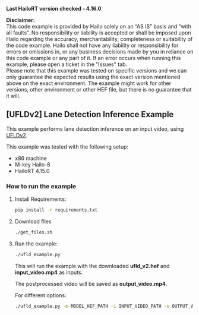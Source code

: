 **Last HailoRT version checked - 4.16.0**

**Disclaimer:** <br />
This code example is provided by Hailo solely on an “AS IS” basis and “with all faults”. No responsibility or liability is accepted or shall be imposed upon Hailo regarding the accuracy, merchantability, completeness or suitability of the code example. Hailo shall not have any liability or responsibility for errors or omissions in, or any business decisions made by you in reliance on this code example or any part of it. If an error occurs when running this example, please open a ticket in the "Issues" tab.<br />
Please note that this example was tested on specific versions and we can only guarantee the expected results using the exact version mentioned above on the exact environment. The example might work for other versions, other environment or other HEF file, but there is no guarantee that it will.



[UFLDv2] Lane Detection Inference Example
-------------------------------------------

This example performs lane detection inference on an input video, using [UFLDv2](https://github.com/cfzd/Ultra-Fast-Lane-Detection-v2).

This example was tested with the following setup:
- x86 machine
- M-key Hailo-8
- HailoRT 4.15.0

### How to run the example

1. Install Requirements:
    ``` bash
    pip install -r requirements.txt
    ```
2. Download files
    ``` bash
    ./get_files.sh
    ```
3. Run the example:
    ``` bash
    ./ufld_example.py 
    ```
    This will run the example with the downloaded **ufld_v2.hef** and **input_video.mp4** as inputs. 
    
    The postprocessed video will be saved as **output_video.mp4**. 
    
    For different options:
    ``` bash
    ./ufld_example.py -m MODEL_HEF_PATH -i INPUT_VIDEO_PATH -o OUTPUT_VIDEO_PATH
    ```
